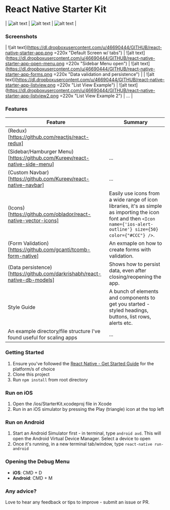 React Native Starter Kit
=======

| ![alt text](https://dl.dropboxusercontent.com/u/46690444/GITHUB/react-native.png "React Native") | ![alt text](https://dl.dropboxusercontent.com/u/46690444/GITHUB/apple-logo.jpg "iOS Ready") | ![alt text](https://dl.dropboxusercontent.com/u/46690444/GITHUB/android-logo.jpg "Android Ready") |

### Screenshots

| ![alt text](https://dl.dropboxusercontent.com/u/46690444/GITHUB/react-native-starter-app.png =220x "Default Screen w/ tabs") | ![alt text](https://dl.dropboxusercontent.com/u/46690444/GITHUB/react-native-starter-app-open-menu.png =220x "Sidebar Menu open") | ![alt text](https://dl.dropboxusercontent.com/u/46690444/GITHUB/react-native-starter-app-forms.png =220x "Data validation and persistence") | 
| ![alt text](https://dl.dropboxusercontent.com/u/46690444/GITHUB/react-native-starter-app-listview.png =220x "List View Example") | ![alt text](https://dl.dropboxusercontent.com/u/46690444/GITHUB/react-native-starter-app-listview2.png =220x "List View Example 2") | ... |

### Features

| Feature | Summary |
|---|---|
| (Redux)[https://github.com/reactjs/react-redux] |  |
| (Sidebar/Hamburger Menu)[https://github.com/Kureev/react-native-side-menu] | ... |
| (Custom Navbar)[https://github.com/Kureev/react-native-navbar] | ... |
| (Icons)[https://github.com/oblador/react-native-vector-icons] | Easily use icons from a wide range of icon libraries, it's as simple as importing the icon font and then `<Icon name={'ios-alert-outline'} size={50} color={"#CCC"} />`. |
| (Form Validation)[https://github.com/gcanti/tcomb-form-native] | An exmaple on how to create forms with validation. |
| (Data persistence)[https://github.com/darkrishabh/react-native-db-models] | Shows how to persist data, even after closing/reopening the app. |
| Style Guide | A bunch of elements and components to get you started - styled headings, buttons, list rows, alerts etc. |
| An example directory/file structure I've found useful for scaling apps | ... |

### Getting Started

1. Ensure you've followed the [React Native - Get Started Guide](https://facebook.github.io/react-native/docs/getting-started.html) for the platform/s of choice
2. Clone this project
3. Run `npm install` from root directory

### Run on iOS

1. Open the /ios/StarterKit.xcodeproj file in Xcode
2. Run in an iOS simulator by pressing the Play (triangle) icon at the top left

### Run on Android

1. Start an Android Simulator first - in terminal, type `android avd`. This will open the Android Virtual Device Manager. Select a device to open
2. Once it's running, in a new terminal tab/window, type `react-native run-android`

### Opening the Debug Menu

- **iOS**: CMD + D
- **Android**: CMD + M

### Any advice?

Love to hear any feedback or tips to improve - submit an issue or PR.